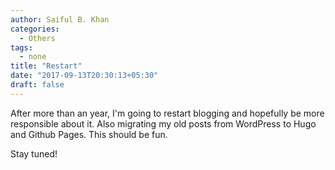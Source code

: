 ```yaml
---
author: Saiful B. Khan
categories:
  - Others
tags:
  - none
title: "Restart"
date: "2017-09-13T20:30:13+05:30"
draft: false
---
```


After more than an year, I'm going to restart blogging and hopefully be more
responsible about it. Also migrating my old posts from WordPress to Hugo and
Github Pages. This should be fun.

Stay tuned!
